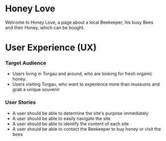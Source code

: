 # Honey Love
Welcome to Honey Love, a page about a local Beekeeper, his busy Bees and their Honey, which can be bought.
# User Experience (UX)
### Target Audience
- Users living in Torgau and around, who are looking for fresh organic honey.
- Users visiting Torgau, who want to experience more than museums and grab a unique souvenir
### User Stories
- A user should be able to determine the site's purpose immediately
- A user should be able to easily navigate the site
- A user should be able to identify the content of each site
- A user should be able to contact the Beekeeper to buy honey or visit the bees
